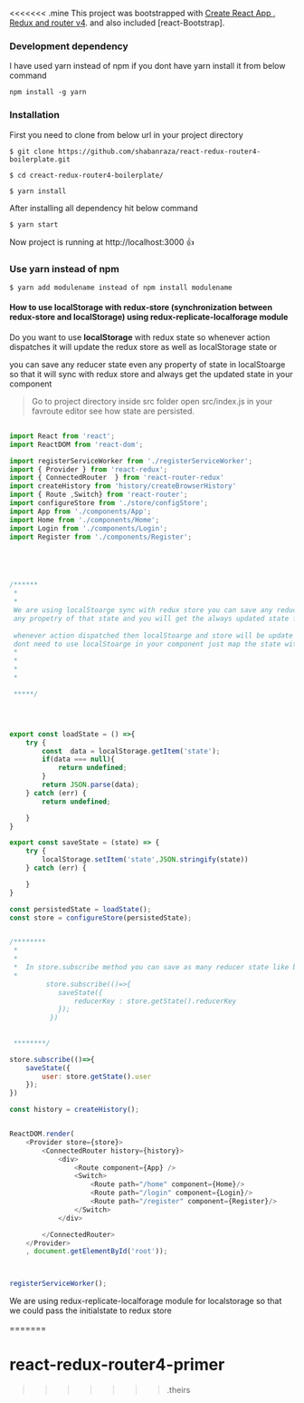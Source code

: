 <<<<<<< .mine
This project was bootstrapped with [Create React App , Redux and router v4](https://github.com/facebookincubator/create-react-app).
and also included [react-Bootstrap].


### Development dependency
I have used yarn instead of npm if you dont have yarn install it from below command

``` 
npm install -g yarn 
```

### Installation
First you need to clone from below url in your project directory


```
$ git clone https://github.com/shabanraza/react-redux-router4-boilerplate.git

$ cd creact-redux-router4-boilerplate/

$ yarn install
```


After installing all dependency hit below command

```
$ yarn start
```

Now project is running at http://localhost:3000  :+1:

### Use yarn instead of npm

```
$ yarn add modulename instead of npm install modulename
```

#### How to use localStorage with redux-store (synchronization between redux-store and localStorage) using redux-replicate-localforage module

 Do you want to use **localStorage** with redux state so whenever action dispatches it will update the redux store as well as localStorage state
or

you can save any reducer state even any property of state in localStoarge so that it will sync with redux store and always get the updated state in your component
>  Go to project  directory inside src folder
   open src/index.js in your favroute editor see how state are persisted.
```javascript
    
import React from 'react';
import ReactDOM from 'react-dom';

import registerServiceWorker from './registerServiceWorker';
import { Provider } from 'react-redux';
import { ConnectedRouter  } from 'react-router-redux'
import createHistory from 'history/createBrowserHistory'
import { Route ,Switch} from 'react-router';
import configureStore from './store/configStore';
import App from './components/App';
import Home from './components/Home';
import Login from './components/Login';
import Register from './components/Register';





/******
 *
 *
 We are using localStoarge sync with redux store you can save any reducer state in localStoarge even 
 any propetry of that state and you will get the always updated state form localStorage
 
 whenever action dispatched then localStoarge and store will be update autometically you 
 dont need to use localStoarge in your component just map the state with component
 *
 *
 *
 *

 *****/




export const loadState = () =>{
    try {
        const  data = localStorage.getItem('state');
        if(data === null){
            return undefined;
        }
        return JSON.parse(data);
    } catch (err) {
        return undefined;

    }
}

export const saveState = (state) => {
    try {
        localStorage.setItem('state',JSON.stringify(state))
    } catch (err) {

    }
}

const persistedState = loadState();
const store = configureStore(persistedState);


/********
 * 
 * 
 *  In store.subscribe method you can save as many reducer state like below
 *
         store.subscribe(()=>{
            saveState({
                reducerKey : store.getState().reducerKey
            });
          })
 
 
 ********/

store.subscribe(()=>{
    saveState({
        user: store.getState().user
    });
})

const history = createHistory();


ReactDOM.render(
    <Provider store={store}>
        <ConnectedRouter history={history}>
            <div>
                <Route component={App} />
                <Switch>
                    <Route path="/home" component={Home}/>
                    <Route path="/login" component={Login}/>
                    <Route path="/register" component={Register}/>
                </Switch>
            </div>

        </ConnectedRouter>
    </Provider>
    , document.getElementById('root'));



registerServiceWorker();


```

We are using  redux-replicate-localforage module for localstorage so that we could pass the initialstate to redux store

=======
# react-redux-router4-primer




























































































































































>>>>>>> .theirs
